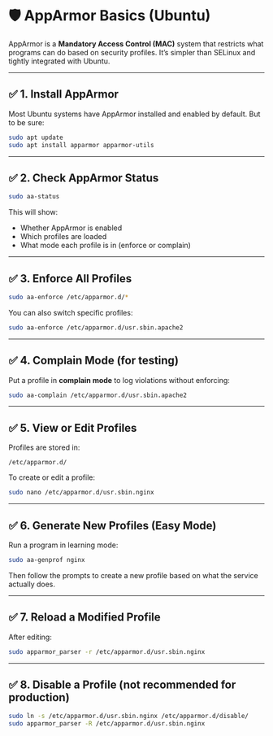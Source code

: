 
# 🛡 AppArmor Basics (Ubuntu)

AppArmor is a **Mandatory Access Control (MAC)** system that restricts what programs can do based on security profiles. It’s simpler than SELinux and tightly integrated with Ubuntu.

---

## ✅ 1. Install AppArmor

Most Ubuntu systems have AppArmor installed and enabled by default. But to be sure:
```bash
sudo apt update
sudo apt install apparmor apparmor-utils
```

---

## ✅ 2. Check AppArmor Status

```bash
sudo aa-status
```

This will show:
- Whether AppArmor is enabled
- Which profiles are loaded
- What mode each profile is in (enforce or complain)

---

## ✅ 3. Enforce All Profiles

```bash
sudo aa-enforce /etc/apparmor.d/*
```

You can also switch specific profiles:
```bash
sudo aa-enforce /etc/apparmor.d/usr.sbin.apache2
```

---

## ✅ 4. Complain Mode (for testing)

Put a profile in **complain mode** to log violations without enforcing:
```bash
sudo aa-complain /etc/apparmor.d/usr.sbin.apache2
```

---

## ✅ 5. View or Edit Profiles

Profiles are stored in:
```
/etc/apparmor.d/
```

To create or edit a profile:
```bash
sudo nano /etc/apparmor.d/usr.sbin.nginx
```

---

## ✅ 6. Generate New Profiles (Easy Mode)

Run a program in learning mode:
```bash
sudo aa-genprof nginx
```

Then follow the prompts to create a new profile based on what the service actually does.

---

## ✅ 7. Reload a Modified Profile

After editing:
```bash
sudo apparmor_parser -r /etc/apparmor.d/usr.sbin.nginx
```

---

## ✅ 8. Disable a Profile (not recommended for production)

```bash
sudo ln -s /etc/apparmor.d/usr.sbin.nginx /etc/apparmor.d/disable/
sudo apparmor_parser -R /etc/apparmor.d/usr.sbin.nginx
```
